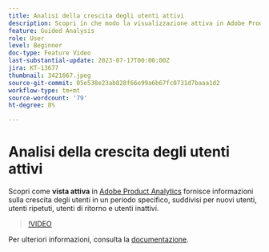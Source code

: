 ```yaml
---
title: Analisi della crescita degli utenti attivi
description: Scopri in che modo la visualizzazione attiva in Adobe Product Analytics fornisce informazioni sulla crescita degli utenti in un periodo specifico, suddivisi per nuovi utenti, utenti ripetuti, utenti di ritorno e utenti inattivi.
feature: Guided Analysis
role: User
level: Beginner
doc-type: Feature Video
last-substantial-update: 2023-07-17T00:00:00Z
jira: KT-13677
thumbnail: 3421667.jpeg
source-git-commit: 05e538e23ab828f66e99a6b67fc0731d7baaa1d2
workflow-type: tm+mt
source-wordcount: '79'
ht-degree: 8%

---
```



# Analisi della crescita degli utenti attivi

Scopri come **vista attiva** in [Adobe Product Analytics](../../adobe-product-analytics/adobe-product-analytics-overview.md) fornisce informazioni sulla crescita degli utenti in un periodo specifico, suddivisi per nuovi utenti, utenti ripetuti, utenti di ritorno e utenti inattivi.

>[!VIDEO](https://video.tv.adobe.com/v/3421667/?learn=on)

Per ulteriori informazioni, consulta la [documentazione](https://experienceleague.adobe.com/docs/analytics-platform/using/guided-analysis/user-growth/active.html).
